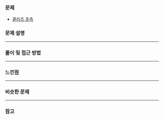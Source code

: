 ### 문제

- [콜라츠 추측](https://programmers.co.kr/learn/courses/30/lessons/12943)

### 문제 설명

---

### 풀이 및 접근 방법

---

### 느낀점

---

### 비슷한 문제

---

### 참고
